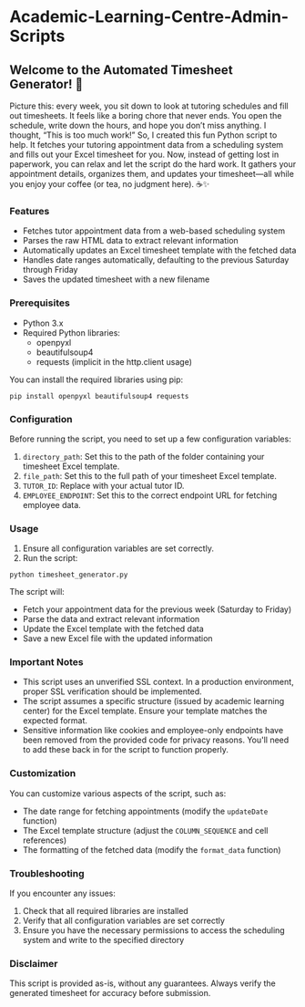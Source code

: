 # Academic-Learning-Centre-Admin-Scripts
## Welcome to the Automated Timesheet Generator! 🎉 
Picture this: every week, you sit down to look at tutoring schedules and fill out timesheets. It feels like a boring chore that never ends. You open the schedule, write down the hours, and hope you don’t miss anything. 
I thought, “This is too much work!” So, I created this fun Python script to help. It fetches your tutoring appointment data from a scheduling system and fills out your Excel timesheet for you. 
Now, instead of getting lost in paperwork, you can relax and let the script do the hard work. It gathers your appointment details, organizes them, and updates your timesheet—all while you enjoy your coffee (or tea, no judgment here). ☕✨

### Features

- Fetches tutor appointment data from a web-based scheduling system
- Parses the raw HTML data to extract relevant information
- Automatically updates an Excel timesheet template with the fetched data
- Handles date ranges automatically, defaulting to the previous Saturday through Friday
- Saves the updated timesheet with a new filename

### Prerequisites

- Python 3.x
- Required Python libraries:
  - openpyxl
  - beautifulsoup4
  - requests (implicit in the http.client usage)

You can install the required libraries using pip:

```
pip install openpyxl beautifulsoup4 requests
```

### Configuration

Before running the script, you need to set up a few configuration variables:

1. `directory_path`: Set this to the path of the folder containing your timesheet Excel template.
2. `file_path`: Set this to the full path of your timesheet Excel template.
3. `TUTOR_ID`: Replace with your actual tutor ID.
4. `EMPLOYEE_ENDPOINT`: Set this to the correct endpoint URL for fetching employee data.

### Usage

1. Ensure all configuration variables are set correctly.
2. Run the script:

```
python timesheet_generator.py
```

The script will:
- Fetch your appointment data for the previous week (Saturday to Friday)
- Parse the data and extract relevant information
- Update the Excel template with the fetched data
- Save a new Excel file with the updated information

### Important Notes

- This script uses an unverified SSL context. In a production environment, proper SSL verification should be implemented.
- The script assumes a specific structure (issued by academic learning center) for the Excel template. Ensure your template matches the expected format.
- Sensitive information like cookies and employee-only endpoints have been removed from the provided code for privacy reasons. You'll need to add these back in for the script to function properly.

### Customization

You can customize various aspects of the script, such as:
- The date range for fetching appointments (modify the `updateDate` function)
- The Excel template structure (adjust the `COLUMN_SEQUENCE` and cell references)
- The formatting of the fetched data (modify the `format_data` function)

### Troubleshooting

If you encounter any issues:
1. Check that all required libraries are installed
2. Verify that all configuration variables are set correctly
3. Ensure you have the necessary permissions to access the scheduling system and write to the specified directory

### Disclaimer

This script is provided as-is, without any guarantees. Always verify the generated timesheet for accuracy before submission.
